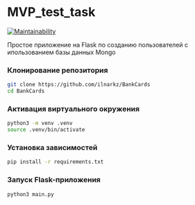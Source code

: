 # MVP_test_task

[![Maintainability](https://api.codeclimate.com/v1/badges/6f4f517e3870d4470e8d/maintainability)](https://codeclimate.com/github/ilnarkz/MVP_test_task/maintainability)

Простое приложение на Flask по созданию пользователей с ипользованием базы данных Mongo

### Клонирование репозитория

```bash
git clone https://github.com/ilnarkz/BankCards
cd BankCards
```

### Активация виртуального окружения

```bash
python3 -m venv .venv
source .venv/bin/activate
```

### Установка зависимостей

```bash
pip install -r requirements.txt
```

### Запуск Flask-приложения

```bash
python3 main.py
```
